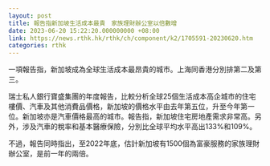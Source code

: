 ```yaml
---
layout: post
title: 報告指新加坡生活成本最貴　家族理財辦公室以倍數增
date: 2023-06-20 15:22:20.000000000 +08:00
link: https://news.rthk.hk/rthk/ch/component/k2/1705591-20230620.htm
categories: rthk
---
```


一項報告指，新加坡成為全球生活成本最昂貴的城市。上海同香港分別排第二及第三。

瑞士私人銀行寶盛集團的年度報告，比較分析全球25個生活成本高企城市的住宅樓價、汽車及其他消費品價格，新加坡的價格水平由去年第五位，升至今年第一位。新加坡亦是汽車價格最高的城市。報告指，新加坡住宅房地產需求非常高。另外，涉及汽車的稅率和基本醫療保險，分別比全球平均水平高出133%和109%。

不過，報告同時指出，至2022年底，估計新加坡有1500個為富豪服務的家族理財辦公室，是前一年的兩倍。
